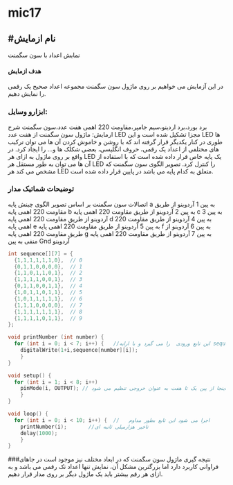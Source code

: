 # mic17
## #نام ازمایش 
نمایش اعداد با سون سگمنت
#### هدف ازمایش
در این آزمایش می خواهیم بر روی ماژول سون سگمنت مجموعه اعداد صحیح یک رقمی را نمایش دهیم.
### ابزارو وسایل:
برد بورد،برد اردینو،سیم جامپر،مقاومت 220 اهمی هفت عدد،سون سگمنت 
شرح ارمایش:
ماژول سون سگمنت از هفت عدد LED مجزا تشکیل شده است و این LED ها طوری در کنار یکدیگر قرار گرفته اند که با روشن و خاموش کردن آن ها می توان ترکیب های مختلفی از اعداد یک رقمی، حروف انگلیسی، بعضی شکلک ها و... را ایجاد کرد. در واقع بر روی ماژول به ازای هر LED یک پایه خاص قرار داده شده است که با استفاده از آن ها می توان به طور مستقل هر LED را کنترل کرد. تصویر الگوی سون سگمنت که مشخص می کند هر LED متعلق به کدام پایه می باشد در پایین قرار داده شده است.
### توضیحات شماتیک مدار
اتصالات سون سگمنت بر اساس تصویر الگوی چینش
پایه a به پین 1 آردوینو از طریق مقاومت 220 اهمی
پایه b به پین 2 آردوینو از طریق مقاومت 220 اهمی
پایه c به پین 3 آردوینو از طریق مقاومت 220 اهمی
پایه d به پین 4 آردوینو از طریق مقاومت 220 اهمی
پایه e به پین 5 آردوینو از طریق مقاومت 220 اهمی
پایه f به پین 6 آردوینو از طریق مقاومت 220 اهمی
پایه g به پین 7 آردوینو از طریق مقاومت 220 اهمی
پایه منفی به پین Gnd آردوینو
```cpp
int sequence[][7] = {
  {1,1,1,1,1,1,0},  // 0
  {0,1,1,0,0,0,0},  // 1
  {1,1,0,1,1,0,1},  // 2
  {1,1,1,1,0,0,1},  // 3
  {0,1,1,0,0,1,1},  // 4
  {1,0,1,1,0,1,1},  // 5
  {1,0,1,1,1,1,1},  // 6
  {1,1,1,0,0,0,0},  // 7
  {1,1,1,1,1,1,1},  // 8
  {1,1,1,1,0,1,1},  // 9
};

void printNumber (int number) {
  for (int i = 0; i < 7; i++) {   //این تابع ورودی  را می گیرد و با ارایه sequence وضعیت هر ال ای دی زا بررسی  می کند.
    digitalWrite(1+i,sequence[number][i]);  
    }
}

void setup() {
  for (int i = 1; i < 8; i++)
    pinMode(i, OUTPUT); // در اینجا از پین یک تا هفت به عنوان خروجی تنظیم می شود
    }
}

void loop() {
  for (int i = 0; i < 10; i++) {  //   اجرا می شود این تابع بطور مداوم 
    printNumber(i);       //تاخیر هزارمیلی ثانبه ای 
    delay(1000);
    }
}
```

###نتیجه گیری 
ماژول سون سگمنت که در ابعاد مختلف نیز موجود است در جاهای فراوانی کاربرد دارد اما بزرگترین مشکل آن، نمایش تنها اعداد تک رقمی می باشد و به ازای هر رقم بیشتر باید یک ماژول دیگر بر روی مدار قرار دهیم.
